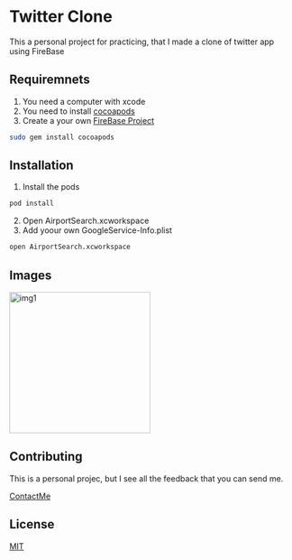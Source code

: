 # Twitter Clone
This a personal project for practicing, that I made a clone of twitter app using FireBase

## Requiremnets

1. You need a computer with xcode 
2. You need to install [cocoapods](https://cocoapods.org)
3. Create a your own [FireBase Project](https://firebase.google.com)


```bash
sudo gem install cocoapods
```

## Installation

1. Install the pods

```bash
pod install 
```
2. Open AirportSearch.xcworkspace
3. Add yoour own GoogleService-Info.plist

```bash
open AirportSearch.xcworkspace
```

## Images
<p float="left">
<img src="" alt="img1" width="250" style =/> 
</p>

## Contributing
This is a personal projec, but I see all the feedback that you can send me.

[ContactMe](https://kike-h.github.io/portfolio/)

## License
[MIT](https://choosealicense.com/licenses/mit/)
